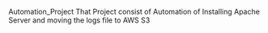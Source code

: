 Automation_Project
That Project consist of Automation of Installing Apache Server and moving the logs file to AWS S3

